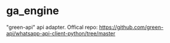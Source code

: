 # ga_engine
"green-api" api adapter. Offical repo: https://github.com/green-api/whatsapp-api-client-python/tree/master

